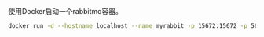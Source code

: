 使用Docker启动一个rabbitmq容器。
```bash
docker run -d --hostname localhost --name myrabbit -p 15672:15672 -p 5672:5672 rabbitmq:3.6.15-management
```
